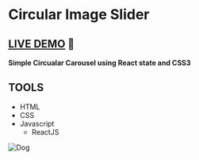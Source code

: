 # **Circular Image Slider**

## [LIVE DEMO](https://react-img-slider.netlify.app/) 🚀

**Simple Circualar **Carousel** using React state and CSS3**

## **TOOLS**

- HTML
- CSS
- Javascript
  - ReactJS

![Dog](https://user-images.githubusercontent.com/112376589/223463998-971ad395-e7b3-488b-882c-6dc284fff6f0.png)
